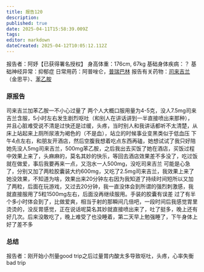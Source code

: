 ```yaml
---
title: 报告120
description: 
published: true
date: 2025-04-11T15:58:39.009Z
tags: 
editor: markdown
dateCreated: 2025-04-12T10:05:12.112Z
---
```


报告者：阿妤【已获得署名授权】
身高体重：176cm, 67kg
基础身体疾病：？
基础神经异常：抑郁症
日常用药：阿普唑仑，[普瑞巴林](/PR80/)
报告有关药物：[司来吉兰](/%E5%8F%B8%E6%9D%A5%E5%90%89%E5%85%B0-%E8%8B%AF%E4%B9%99%E8%83%BA-%E5%AE%89%E9%9D%9E%E4%BB%96%E9%85%AE/)（金思平）、[苯乙胺](/PEA/)

### 原报告
司来吉兰加苯乙胺一不小心过量了
两个人大概口服用量为4-5克，没人7.5mg司来吉兰含服，5小时左右发生剧烈呕吐（和别人在讲话讲到一半直接喷出来那种），并且心脏难受说不清是过快还是过缓，头疼，当时别人和我讲话都听不太清楚，从床上站起来上厕所尿液为褐色的（不是血），站立的时候事业变黑类似于低血压
下午4点左右，和朋友开酒店，然后空腹我想着吃点东西再磕，她想试试了我只好陪她先没人5mg司来吉兰，500mg苯乙胺，之后我出去买饭了她在酒店，买饭过程中效果上来了，头麻麻的，莫名其妙的快乐，等回去酒店效果差不多没了，吃过饭就在做爱，事后我要再来一点，又泡水一人500mg，没吃司来吉兰
可能是心急了，分别又加了两粒胶囊装大约600mg，又吃了2.5mg司来吉兰，我效果上来了她没效果，不知道为啥，效果出来20分钟左右因为我知道了持续时间短所以又加了两粒，后面在玩游戏，又过去20分钟，我一直没体会到所谓的强烈刺激感，我就直接服用了5粒1500mg左右，后面没再继续服用。手装的胶囊有误差
过了有半个多小时体会到了，比做爱爽，相当于射的那瞬间几倍吧，一段时间后我感觉胃里烫烫的，没反胃感觉，正在说话呢莫名其妙就直接喷出来了，吐了挺多，晚上还有好几次。后来没敢吃了，晚上难受了也没睡着，第二天早上勉强睡了，下午身体上好了差不多

### 总结
报告者：刚开始小剂量good trip之后过量胃内酸太多导致呕吐，头疼，心率失衡bad trip